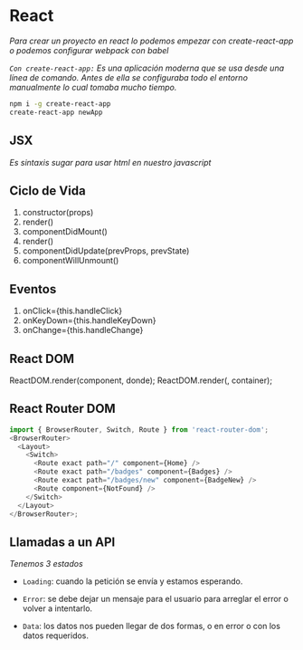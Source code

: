 # React

_Para crear un proyecto en react lo podemos empezar con create-react-app o podemos configurar webpack con babel_

_`Con create-react-app:` Es una aplicación moderna que se usa desde una línea de comando. Antes de ella se configuraba todo el entorno manualmente lo cual tomaba mucho tiempo._

```bash
npm i -g create-react-app
create-react-app newApp
```

## JSX

_Es sintaxis sugar para usar html en nuestro javascript_

## Ciclo de Vida

1. constructor(props)
2. render()
3. componentDidMount()
4. render()
5. componentDidUpdate(prevProps, prevState)
6. componentWillUnmount()

## Eventos

1. onClick={this.handleClick}
2. onKeyDown={this.handleKeyDown}
3. onChange={this.handleChange}

## React DOM

ReactDOM.render(component, donde);
ReactDOM.render(<App />, container);

## React Router DOM

```js
import { BrowserRouter, Switch, Route } from 'react-router-dom';
<BrowserRouter>
  <Layout>
    <Switch>
      <Route exact path="/" component={Home} />
      <Route exact path="/badges" component={Badges} />
      <Route exact path="/badges/new" component={BadgeNew} />
      <Route component={NotFound} />
    </Switch>
  </Layout>
</BrowserRouter>;
```

## Llamadas a un API

_Tenemos 3 estados_

- `Loading`: cuando la petición se envía y estamos esperando.

- `Error`: se debe dejar un mensaje para el usuario para arreglar el error o volver a intentarlo.

- `Data`: los datos nos pueden llegar de dos formas, o en error o con los datos requeridos.
